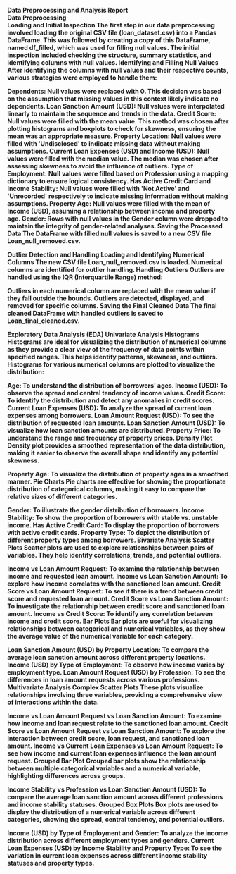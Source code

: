 <strong>Data Preprocessing and Analysis Report<strong><br>
<b>Data Preprocessing<b> <br>
Loading and Initial Inspection
The first step in our data preprocessing involved loading the original CSV file (loan_dataset.csv) into a Pandas DataFrame.
This was followed by creating a copy of this DataFrame, named df_filled, which was used for filling null values.
The initial inspection included checking the structure, summary statistics, and identifying columns with null values.
Identifying and Filling Null Values
After identifying the columns with null values and their respective counts, various strategies were employed to handle them:

Dependents: Null values were replaced with 0. This decision was based on the assumption that missing values in this context likely indicate no dependents.
Loan Sanction Amount (USD): Null values were interpolated linearly to maintain the sequence and trends in the data.
Credit Score: Null values were filled with the mean value. This method was chosen after plotting histograms and boxplots to check for skewness, ensuring the mean was an appropriate measure.
Property Location: Null values were filled with 'Undisclosed' to indicate missing data without making assumptions.
Current Loan Expenses (USD) and Income (USD): Null values were filled with the median value. The median was chosen after assessing skewness to avoid the influence of outliers.
Type of Employment: Null values were filled based on Profession using a mapping dictionary to ensure logical consistency.
Has Active Credit Card and Income Stability: Null values were filled with 'Not Active' and 'Unrecorded' respectively to indicate missing information without making assumptions.
Property Age: Null values were filled with the mean of Income (USD), assuming a relationship between income and property age.
Gender: Rows with null values in the Gender column were dropped to maintain the integrity of gender-related analyses.
Saving the Processed Data
The DataFrame with filled null values is saved to a new CSV file Loan_null_removed.csv.

Outlier Detection and Handling
Loading and Identifying Numerical Columns
The new CSV file Loan_null_removed.csv is loaded.
Numerical columns are identified for outlier handling.
Handling Outliers
Outliers are handled using the IQR (Interquartile Range) method:

Outliers in each numerical column are replaced with the mean value if they fall outside the bounds.
Outliers are detected, displayed, and removed for specific columns.
Saving the Final Cleaned Data
The final cleaned DataFrame with handled outliers is saved to Loan_final_cleaned.csv.

Exploratory Data Analysis (EDA)
Univariate Analysis
Histograms
Histograms are ideal for visualizing the distribution of numerical columns as they provide a clear view of the frequency of data points within specified ranges. This helps identify patterns, skewness, and outliers. Histograms for various numerical columns are plotted to visualize the distribution:

Age: To understand the distribution of borrowers' ages.
Income (USD): To observe the spread and central tendency of income values.
Credit Score: To identify the distribution and detect any anomalies in credit scores.
Current Loan Expenses (USD): To analyze the spread of current loan expenses among borrowers.
Loan Amount Request (USD): To see the distribution of requested loan amounts.
Loan Sanction Amount (USD): To visualize how loan sanction amounts are distributed.
Property Price: To understand the range and frequency of property prices.
Density Plot
Density plot provides a smoothed representation of the data distribution, making it easier to observe the overall shape and identify any potential skewness.

Property Age: To visualize the distribution of property ages in a smoothed manner.
Pie Charts
Pie charts are effective for showing the proportionate distribution of categorical columns, making it easy to compare the relative sizes of different categories.

Gender: To illustrate the gender distribution of borrowers.
Income Stability: To show the proportion of borrowers with stable vs. unstable income.
Has Active Credit Card: To display the proportion of borrowers with active credit cards.
Property Type: To depict the distribution of different property types among borrowers.
Bivariate Analysis
Scatter Plots
Scatter plots are used to explore relationships between pairs of variables. They help identify correlations, trends, and potential outliers.

Income vs Loan Amount Request: To examine the relationship between income and requested loan amount.
Income vs Loan Sanction Amount: To explore how income correlates with the sanctioned loan amount.
Credit Score vs Loan Amount Request: To see if there is a trend between credit score and requested loan amount.
Credit Score vs Loan Sanction Amount: To investigate the relationship between credit score and sanctioned loan amount.
Income vs Credit Score: To identify any correlation between income and credit score.
Bar Plots
Bar plots are useful for visualizing relationships between categorical and numerical variables, as they show the average value of the numerical variable for each category.

Loan Sanction Amount (USD) by Property Location: To compare the average loan sanction amount across different property locations.
Income (USD) by Type of Employment: To observe how income varies by employment type.
Loan Amount Request (USD) by Profession: To see the differences in loan amount requests across various professions.
Multivariate Analysis
Complex Scatter Plots
These plots visualize relationships involving three variables, providing a comprehensive view of interactions within the data.

Income vs Loan Amount Request vs Loan Sanction Amount: To examine how income and loan request relate to the sanctioned loan amount.
Credit Score vs Loan Amount Request vs Loan Sanction Amount: To explore the interaction between credit score, loan request, and sanctioned loan amount.
Income vs Current Loan Expenses vs Loan Amount Request: To see how income and current loan expenses influence the loan amount request.
Grouped Bar Plot
Grouped bar plots show the relationship between multiple categorical variables and a numerical variable, highlighting differences across groups.

Income Stability vs Profession vs Loan Sanction Amount (USD): To compare the average loan sanction amount across different professions and income stability statuses.
Grouped Box Plots
Box plots are used to display the distribution of a numerical variable across different categories, showing the spread, central tendency, and potential outliers.

Income (USD) by Type of Employment and Gender: To analyze the income distribution across different employment types and genders.
Current Loan Expenses (USD) by Income Stability and Property Type: To see the variation in current loan expenses across different income stability statuses and property types.
